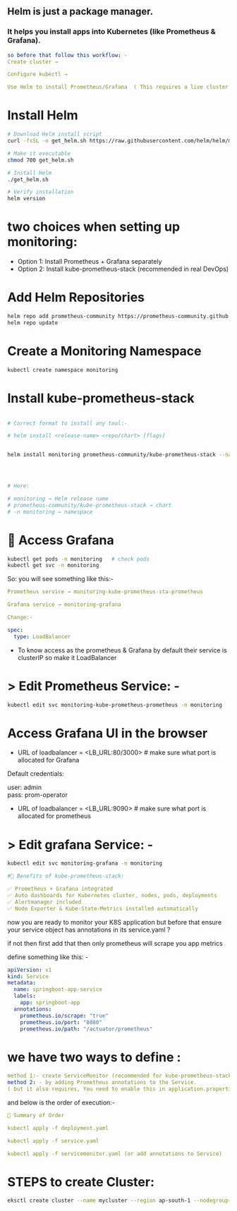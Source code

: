 

## Helm is just a package manager.

### It helps you install apps into Kubernetes (like Prometheus & Grafana).

```yaml
so before that follow this workflow: -
Create cluster →

Configure kubectl →

Use Helm to install Prometheus/Grafana  ( This requires a live cluster and kubeconfig.) hence Using Helm (install/upgrade/uninstall)
```


# Install Helm
```bash
# Download Helm install script
curl -fsSL -o get_helm.sh https://raw.githubusercontent.com/helm/helm/main/scripts/get-helm-3

# Make it executable
chmod 700 get_helm.sh

# Install Helm
./get_helm.sh

# Verify installation
helm version
```

# two choices when setting up monitoring:

- Option 1: Install Prometheus + Grafana separately
- Option 2: Install kube-prometheus-stack (recommended in real DevOps)


# Add Helm Repositories

```bash
helm repo add prometheus-community https://prometheus-community.github.io/helm-charts
helm repo update
```


# Create a Monitoring Namespace

```bash
kubectl create namespace monitoring

```



# Install kube-prometheus-stack
```bash

# Correct format to install any tool:- 

# helm install <release-name> <repo/chart> [flags]


helm install monitoring prometheus-community/kube-prometheus-stack --namespace monitoring




# Here:

# monitoring → Helm release name
# prometheus-community/kube-prometheus-stack → chart
# -n monitoring → namespace
```


# 🔹 Access Grafana
```bash
kubectl get pods -n monitoring   # check pods
kubectl get svc -n monitoring
```


So: you will see something like this:-

```yaml
Prometheus service → monitoring-kube-prometheus-sta-prometheus

Grafana service → monitoring-grafana

Change:-

spec:
  type: LoadBalancer
```
- To know access as the prometheus & Grafana by default their service is clusterIP so make it LoadBalancer


# > Edit Prometheus Service: -
```bash
kubectl edit svc monitoring-kube-prometheus-prometheus -n monitoring

```


# Access Grafana UI in the browser


- URL of loadbalancer = <LB_URL:80/3000>  # make sure what port is allocated for Grafana

Default credentials:

user: admin
</br>
pass: prom-operator


- URL of loadbalancer = <LB_URL:9090>  # make sure what port is allocated for prometheus
# > Edit grafana Service: - 
```bash
kubectl edit svc monitoring-grafana -n monitoring

```



```yaml
#🔹 Benefits of kube-prometheus-stack:

✅ Prometheus + Grafana integrated
✅ Auto dashboards for Kubernetes cluster, nodes, pods, deployments
✅ Alertmanager included
✅ Node Exporter & Kube-State-Metrics installed automatically

```


now you are ready to monitor your K8S application but before that ensure your service object has annotations in its service.yaml ?

if not then first add that then only prometheus will scrape you app metrics


define something like this: -

```yaml
apiVersion: v1
kind: Service
metadata:
  name: springboot-app-service
  labels:
    app: springboot-app
  annotations:
    prometheus.io/scrape: "true"
    prometheus.io/port: "8080"
    prometheus.io/path: "/actuator/prometheus"
```


# we have two ways to define :
```yaml
method 1:- create ServiceMonitor (recommended for kube-prometheus-stack) or 
method 2: - by adding Prometheus annotations to the Service.
( but it also requires, You need to enable this in application.properties , means Expose Prometheus Endpoint for lets say springboot app
```


and below is the order of execution:-

```yaml
🔑 Summary of Order

kubectl apply -f deployment.yaml

kubectl apply -f service.yaml

kubectl apply -f servicemonitor.yaml (or add annotations to Service)

```




# STEPS to create Cluster:
```bash
eksctl create cluster --name mycluster --region ap-south-1 --nodegroup-name mynodegrp --version 1.30 --node-type t3.medium --nodes 2 --managed
```
